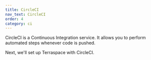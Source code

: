 ```yaml
---
title: CircleCI
nav_text: CircleCI
order: 4
category: ci
---
```


CircleCI is a Continuous Integration service. It allows you to perform automated steps whenever code is pushed.

Next, we'll set up Terraspace with CircleCI.
